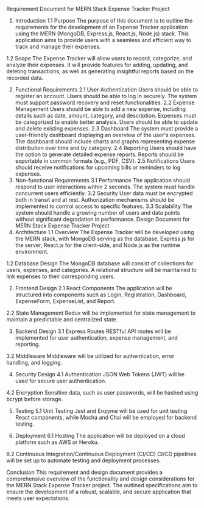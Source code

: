 Requirement Document for MERN Stack Expense Tracker Project
1. Introduction
1.1 Purpose
The purpose of this document is to outline the requirements for the development of an Expense Tracker application using the MERN (MongoDB, Express.js, React.js, Node.js) stack. This application aims to provide users with a seamless and efficient way to track and manage their expenses.

1.2 Scope
The Expense Tracker will allow users to record, categorize, and analyze their expenses. It will provide features for adding, updating, and deleting transactions, as well as generating insightful reports based on the recorded data.

2. Functional Requirements
2.1 User Authentication
Users should be able to register an account.
Users should be able to log in securely.
The system must support password recovery and reset functionalities.
2.2 Expense Management
Users should be able to add a new expense, including details such as date, amount, category, and description.
Expenses must be categorized to enable better analysis.
Users should be able to update and delete existing expenses.
2.3 Dashboard
The system must provide a user-friendly dashboard displaying an overview of the user's expenses.
The dashboard should include charts and graphs representing expense distribution over time and by category.
2.4 Reporting
Users should have the option to generate detailed expense reports.
Reports should be exportable in common formats (e.g., PDF, CSV).
2.5 Notifications
Users should receive notifications for upcoming bills or reminders to log expenses.
3. Non-functional Requirements
3.1 Performance
The application should respond to user interactions within 2 seconds.
The system must handle concurrent users efficiently.
3.2 Security
User data must be encrypted both in transit and at rest.
Authorization mechanisms should be implemented to control access to specific features.
3.3 Scalability
The system should handle a growing number of users and data points without significant degradation in performance.
Design Document for MERN Stack Expense Tracker Project
1. Architecture
1.1 Overview
The Expense Tracker will be developed using the MERN stack, with MongoDB serving as the database, Express.js for the server, React.js for the client-side, and Node.js as the runtime environment.

1.2 Database Design
The MongoDB database will consist of collections for users, expenses, and categories. A relational structure will be maintained to link expenses to their corresponding users.

2. Frontend Design
2.1 React Components
The application will be structured into components such as Login, Registration, Dashboard, ExpenseForm, ExpenseList, and Report.

2.2 State Management
Redux will be implemented for state management to maintain a predictable and centralized state.

3. Backend Design
3.1 Express Routes
RESTful API routes will be implemented for user authentication, expense management, and reporting.

3.2 Middleware
Middleware will be utilized for authentication, error handling, and logging.

4. Security Design
4.1 Authentication
JSON Web Tokens (JWT) will be used for secure user authentication.

4.2 Encryption
Sensitive data, such as user passwords, will be hashed using bcrypt before storage.

5. Testing
5.1 Unit Testing
Jest and Enzyme will be used for unit testing React components, while Mocha and Chai will be employed for backend testing.

6. Deployment
6.1 Hosting
The application will be deployed on a cloud platform such as AWS or Heroku.

6.2 Continuous Integration/Continuous Deployment (CI/CD)
CI/CD pipelines will be set up to automate testing and deployment processes.

Conclusion
This requirement and design document provides a comprehensive overview of the functionality and design considerations for the MERN Stack Expense Tracker project. The outlined specifications aim to ensure the development of a robust, scalable, and secure application that meets user expectations.